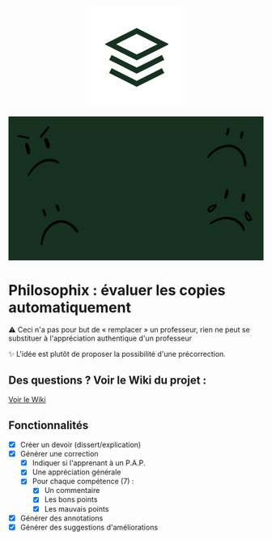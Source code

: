 <p align="center">
  <img src="philosophix-logo.png">
</p>

<p align="center">
  <img src="intro.gif">
</p>

# Philosophix : évaluer les copies automatiquement
⚠️ Ceci n'a pas pour but de « remplacer » un professeur, rien ne peut se substituer à l'appréciation authentique d'un professeur

✨ L'idée est plutôt de proposer la possibilité d'une précorrection.

## Des questions ? Voir le Wiki du projet :
[Voir le Wiki](https://github.com/XenocodeRCE/Philosophix/wiki/)


## Fonctionnalités 
- [x] Créer un devoir (dissert/explication)
- [x] Générer une correction
  - [x] Indiquer si l'apprenant à un P.A.P. 
  - [x] Une appréciation générale
  - [x] Pour chaque compétence (7) :
    - [x] Un commentaire
    - [x] Les bons points
    - [x] Les mauvais points
- [x] Générer des annotations
- [x] Générer des suggestions d'améliorations 
